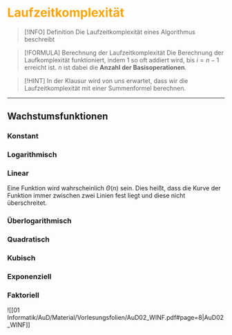 # <font color = "orange">Laufzeitkomplexität</font>
>[!INFO] Definition
>Die Laufzeitkomplexität eines Algorithmus beschreibt

>[!FORMULA] Berechnung der Laufzeitkomplexität
>Die Berechnung der Laufkomplexität funktioniert, indem $1$ so oft addiert wird, bis $i=n-1$ erreicht ist. $n$ ist dabei die **Anzahl der Basisoperationen**.

>[!HINT] In der Klausur wird von uns erwartet, dass wir die Laufzeitkomplexität mit einer Summenformel berechnen.

---
## Wachstumsfunktionen
### Konstant
### Logarithmisch
### Linear
Eine Funktion wird wahrscheinlich $\Theta(n)$ sein. Dies heißt, dass die Kurve der Funktion immer zwischen zwei Linien fest liegt und diese nicht überschreitet.
### Überlogarithmisch
### Quadratisch
### Kubisch
### Exponenziell
### Faktoriell

![[01 Informatik/AuD/Material/Vorlesungsfolien/AuD02_WINF.pdf#page=8|AuD02_WINF]]